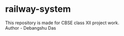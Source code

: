 # railway-system
This repository is made for CBSE class XII project work.
<br>
Author - Debangshu Das